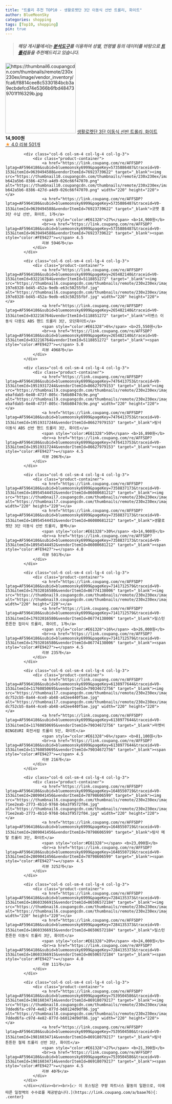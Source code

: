 ```yaml
---
title: "트롤리 추천 TOP10 - 생활로켓단 3단 이동식 선반 트롤리, 화이트"
author: BlueMoonSky
categories: shopping
tags: [Top10, shopping]
pin: true
---
```


> ##### 해당 게시물에서는 [**분석도구**](https://itemscout.io/)를 이용하여 **성별**, **연령별** 등의 데이터를 바탕으로 [**트롤리**](https://link.coupang.com/a/baae76)들을 추천해드리고 있습니다.
<div class="container"><div class="row">
            <div class="col-6 col-sm-4 col-lg-4 col-lg-3">
                <div class="product-container">
                    <a href="https://link.coupang.com/re/AFFSDP?lptag=AF5964186&subid=bluemoonsky6999&pageKey=7358837173&traceid=V0-153&itemId=18954544453&vendorItemId=86080681197" target="_blank"><img src="https://thumbnail6.coupangcdn.com/thumbnails/remote/230x230ex/image/vendor_inventory/fca6/f8814cee8c5330184bcb3a9ecbdefcd74e5366b6fbd484739701f1f6329b.jpg" alt="https://thumbnail6.coupangcdn.com/thumbnails/remote/230x230ex/image/vendor_inventory/fca6/f8814cee8c5330184bcb3a9ecbdefcd74e5366b6fbd484739701f1f6329b.jpg" width="220" height="220"></a>
                    <a href="https://link.coupang.com/re/AFFSDP?lptag=AF5964186&subid=bluemoonsky6999&pageKey=7358837173&traceid=V0-153&itemId=18954544453&vendorItemId=86080681197" target="_blank">생활로켓단 3단 이동식 선반 트롤리, 화이트</a>
                    <span style="color:#E61328"></span> <b>14,900원</b>
                    <br><a href="https://link.coupang.com/re/AFFSDP?lptag=AF5964186&subid=bluemoonsky6999&pageKey=7358837173&traceid=V0-153&itemId=18954544453&vendorItemId=86080681197" target="_blank"><span style="color:#FE9427">★</span> 4.0
                    리뷰 501개</a>
                </div>
            </div>
            
            <div class="col-6 col-sm-4 col-lg-4 col-lg-3">
                <div class="product-container">
                    <a href="https://link.coupang.com/re/AFFSDP?lptag=AF5964186&subid=bluemoonsky6999&pageKey=5735886487&traceid=V0-153&itemId=9639494588&vendorItemId=76923739622" target="_blank"><img src="https://thumbnail10.coupangcdn.com/thumbnails/remote/230x230ex/image/retail/images/162029907959776-b642a5b6-8386-427d-a4d9-026c66f47070.png" alt="https://thumbnail10.coupangcdn.com/thumbnails/remote/230x230ex/image/retail/images/162029907959776-b642a5b6-8386-427d-a4d9-026c66f47070.png" width="220" height="220"></a>
                    <a href="https://link.coupang.com/re/AFFSDP?lptag=AF5964186&subid=bluemoonsky6999&pageKey=5735886487&traceid=V0-153&itemId=9639494588&vendorItemId=76923739622" target="_blank">코멧 홈 3단 수납 선반, 화이트, 1개</a>
                    <span style="color:#E61328">27%</span> <b>14,900원</b>
                    <br><a href="https://link.coupang.com/re/AFFSDP?lptag=AF5964186&subid=bluemoonsky6999&pageKey=5735886487&traceid=V0-153&itemId=9639494588&vendorItemId=76923739622" target="_blank"><span style="color:#FE9427">★</span> 4.5
                    리뷰 5946개</a>
                </div>
            </div>
            
            <div class="col-6 col-sm-4 col-lg-4 col-lg-3">
                <div class="product-container">
                    <a href="https://link.coupang.com/re/AFFSDP?lptag=AF5964186&subid=bluemoonsky6999&pageKey=265482140&traceid=V0-153&itemId=832216764&vendorItemId=5118851272" target="_blank"><img src="https://thumbnail6.coupangcdn.com/thumbnails/remote/230x230ex/image/retail/images/598528928260645-197e8328-bd45-452a-9edb-e63c50255fbf.jpg" alt="https://thumbnail6.coupangcdn.com/thumbnails/remote/230x230ex/image/retail/images/598528928260645-197e8328-bd45-452a-9edb-e63c50255fbf.jpg" width="220" height="220"></a>
                    <a href="https://link.coupang.com/re/AFFSDP?lptag=AF5964186&subid=bluemoonsky6999&pageKey=265482140&traceid=V0-153&itemId=832216764&vendorItemId=5118851272" target="_blank">리벤스 이동식 다용도 ABS 핸드 트롤리 3단, 모던화이트</a>
                    <span style="color:#E61328">6%</span> <b>25,550원</b>
                    <br><a href="https://link.coupang.com/re/AFFSDP?lptag=AF5964186&subid=bluemoonsky6999&pageKey=265482140&traceid=V0-153&itemId=832216764&vendorItemId=5118851272" target="_blank"><span style="color:#FE9427">★</span> 5.0
                    리뷰 4968개</a>
                </div>
            </div>
            
            <div class="col-6 col-sm-4 col-lg-4 col-lg-3">
                <div class="product-container">
                    <a href="https://link.coupang.com/re/AFFSDP?lptag=AF5964186&subid=bluemoonsky6999&pageKey=7476413753&traceid=V0-153&itemId=19519317244&vendorItemId=86627979153" target="_blank"><img src="https://thumbnail9.coupangcdn.com/thumbnails/remote/230x230ex/image/retail/images/3975795174494733-ebafdab5-6e40-473f-805c-7b6b8047dc9e.png" alt="https://thumbnail9.coupangcdn.com/thumbnails/remote/230x230ex/image/retail/images/3975795174494733-ebafdab5-6e40-473f-805c-7b6b8047dc9e.png" width="220" height="220"></a>
                    <a href="https://link.coupang.com/re/AFFSDP?lptag=AF5964186&subid=bluemoonsky6999&pageKey=7476413753&traceid=V0-153&itemId=19519317244&vendorItemId=86627979153" target="_blank">탐사 이동식 ABS 선반 핸드 트롤리 3단, 화이트</a>
                    <span style="color:#E61328">50%</span> <b>16,890원</b>
                    <br><a href="https://link.coupang.com/re/AFFSDP?lptag=AF5964186&subid=bluemoonsky6999&pageKey=7476413753&traceid=V0-153&itemId=19519317244&vendorItemId=86627979153" target="_blank"><span style="color:#FE9427">★</span> 4.5
                    리뷰 206개</a>
                </div>
            </div>
            
            <div class="col-6 col-sm-4 col-lg-4 col-lg-3">
                <div class="product-container">
                    <a href="https://link.coupang.com/re/AFFSDP?lptag=AF5964186&subid=bluemoonsky6999&pageKey=7358837173&traceid=V0-153&itemId=18954544452&vendorItemId=86080681212" target="_blank"><img src="https://thumbnail7.coupangcdn.com/thumbnails/remote/230x230ex/image/vendor_inventory/14e3/4ba19b8aa583e1fb9ffc61cad582eff18c968585d28a477526730fcbd0fa.jpg" alt="https://thumbnail7.coupangcdn.com/thumbnails/remote/230x230ex/image/vendor_inventory/14e3/4ba19b8aa583e1fb9ffc61cad582eff18c968585d28a477526730fcbd0fa.jpg" width="220" height="220"></a>
                    <a href="https://link.coupang.com/re/AFFSDP?lptag=AF5964186&subid=bluemoonsky6999&pageKey=7358837173&traceid=V0-153&itemId=18954544452&vendorItemId=86080681212" target="_blank">생활로켓단 3단 이동식 선반 트롤리, 블랙</a>
                    <span style="color:#E61328">30%</span> <b>14,900원</b>
                    <br><a href="https://link.coupang.com/re/AFFSDP?lptag=AF5964186&subid=bluemoonsky6999&pageKey=7358837173&traceid=V0-153&itemId=18954544452&vendorItemId=86080681212" target="_blank"><span style="color:#FE9427">★</span> 4.0
                    리뷰 501개</a>
                </div>
            </div>
            
            <div class="col-6 col-sm-4 col-lg-4 col-lg-3">
                <div class="product-container">
                    <a href="https://link.coupang.com/re/AFFSDP?lptag=AF5964186&subid=bluemoonsky6999&pageKey=7141712579&traceid=V0-153&itemId=17932016580&vendorItemId=86774138006" target="_blank"><img src="https://thumbnail9.coupangcdn.com/thumbnails/remote/230x230ex/image/vendor_inventory/e6d6/de9f02d85493b59a254f8f53ad517202a94878cd1caeef5e9dae62221c57.jpg" alt="https://thumbnail9.coupangcdn.com/thumbnails/remote/230x230ex/image/vendor_inventory/e6d6/de9f02d85493b59a254f8f53ad517202a94878cd1caeef5e9dae62221c57.jpg" width="220" height="220"></a>
                    <a href="https://link.coupang.com/re/AFFSDP?lptag=AF5964186&subid=bluemoonsky6999&pageKey=7141712579&traceid=V0-153&itemId=17932016580&vendorItemId=86774138006" target="_blank">밀스턴 튼튼한 접이식 트롤리, 화이트, 1개</a>
                    <span style="color:#E61328">16%</span> <b>26,000원</b>
                    <br><a href="https://link.coupang.com/re/AFFSDP?lptag=AF5964186&subid=bluemoonsky6999&pageKey=7141712579&traceid=V0-153&itemId=17932016580&vendorItemId=86774138006" target="_blank"><span style="color:#FE9427">★</span> 4.5
                    리뷰 235개</a>
                </div>
            </div>
            
            <div class="col-6 col-sm-4 col-lg-4 col-lg-3">
                <div class="product-container">
                    <a href="https://link.coupang.com/re/AFFSDP?lptag=AF5964186&subid=bluemoonsky6999&pageKey=6138977644&traceid=V0-153&itemId=11760850695&vendorItemId=79034672756" target="_blank"><img src="https://thumbnail7.coupangcdn.com/thumbnails/remote/230x230ex/image/retail/images/4271012278524557-dc752cb5-8a44-4ce8-ab48-a42ee440f5ae.jpg" alt="https://thumbnail7.coupangcdn.com/thumbnails/remote/230x230ex/image/retail/images/4271012278524557-dc752cb5-8a44-4ce8-ab48-a42ee440f5ae.jpg" width="220" height="220"></a>
                    <a href="https://link.coupang.com/re/AFFSDP?lptag=AF5964186&subid=bluemoonsky6999&pageKey=6138977644&traceid=V0-153&itemId=11760850695&vendorItemId=79034672756" target="_blank">마켓비 BINGEURI 회전서랍 트롤리 5단, 화이트</a>
                    <span style="color:#E61328">6%</span> <b>81,100원</b>
                    <br><a href="https://link.coupang.com/re/AFFSDP?lptag=AF5964186&subid=bluemoonsky6999&pageKey=6138977644&traceid=V0-153&itemId=11760850695&vendorItemId=79034672756" target="_blank"><span style="color:#FE9427">★</span> 4.5
                    리뷰 216개</a>
                </div>
            </div>
            
            <div class="col-6 col-sm-4 col-lg-4 col-lg-3">
                <div class="product-container">
                    <a href="https://link.coupang.com/re/AFFSDP?lptag=AF5964186&subid=bluemoonsky6999&pageKey=1648550719&traceid=V0-153&itemId=2809041456&vendorItemId=70798606599" target="_blank"><img src="https://thumbnail6.coupangcdn.com/thumbnails/remote/230x230ex/image/retail/images/4794949558136395-71ee2eab-2773-4b1d-9768-b6a3f9572f04.jpg" alt="https://thumbnail6.coupangcdn.com/thumbnails/remote/230x230ex/image/retail/images/4794949558136395-71ee2eab-2773-4b1d-9768-b6a3f9572f04.jpg" width="220" height="220"></a>
                    <a href="https://link.coupang.com/re/AFFSDP?lptag=AF5964186&subid=bluemoonsky6999&pageKey=1648550719&traceid=V0-153&itemId=2809041456&vendorItemId=70798606599" target="_blank">탐사 메탈 트롤리 3단, 화이트</a>
                    <span style="color:#E61328"></span> <b>23,090원</b>
                    <br><a href="https://link.coupang.com/re/AFFSDP?lptag=AF5964186&subid=bluemoonsky6999&pageKey=1648550719&traceid=V0-153&itemId=2809041456&vendorItemId=70798606599" target="_blank"><span style="color:#FE9427">★</span> 4.5
                    리뷰 3252개</a>
                </div>
            </div>
            
            <div class="col-6 col-sm-4 col-lg-4 col-lg-3">
                <div class="product-container">
                    <a href="https://link.coupang.com/re/AFFSDP?lptag=AF5964186&subid=bluemoonsky6999&pageKey=7284135373&traceid=V0-153&itemId=18603366915&vendorItemId=86506572184" target="_blank"><img src="https://thumbnail6.coupangcdn.com/thumbnails/remote/230x230ex/image/vendor_inventory/c754/350a7a29dcb26f5e66b0b2ee3f4ce8e51357166528d2b2b0f0083d783f81.jpg" alt="https://thumbnail6.coupangcdn.com/thumbnails/remote/230x230ex/image/vendor_inventory/c754/350a7a29dcb26f5e66b0b2ee3f4ce8e51357166528d2b2b0f0083d783f81.jpg" width="220" height="220"></a>
                    <a href="https://link.coupang.com/re/AFFSDP?lptag=AF5964186&subid=bluemoonsky6999&pageKey=7284135373&traceid=V0-153&itemId=18603366915&vendorItemId=86506572184" target="_blank">밀스턴 튼튼한 이동식 트롤리 3단, 화이트</a>
                    <span style="color:#E61328">20%</span> <b>24,000원</b>
                    <br><a href="https://link.coupang.com/re/AFFSDP?lptag=AF5964186&subid=bluemoonsky6999&pageKey=7284135373&traceid=V0-153&itemId=18603366915&vendorItemId=86506572184" target="_blank"><span style="color:#FE9427">★</span> 4.0
                    리뷰 111개</a>
                </div>
            </div>
            
            <div class="col-6 col-sm-4 col-lg-4 col-lg-3">
                <div class="product-container">
                    <a href="https://link.coupang.com/re/AFFSDP?lptag=AF5964186&subid=bluemoonsky6999&pageKey=7539504586&traceid=V0-153&itemId=19816034714&vendorItemId=86918079217" target="_blank"><img src="https://thumbnail8.coupangcdn.com/thumbnails/remote/230x230ex/image/retail/images/2279032738162575-7dded6fa-c97d-4e82-877d-b60124d9df86.jpg" alt="https://thumbnail8.coupangcdn.com/thumbnails/remote/230x230ex/image/retail/images/2279032738162575-7dded6fa-c97d-4e82-877d-b60124d9df86.jpg" width="220" height="220"></a>
                    <a href="https://link.coupang.com/re/AFFSDP?lptag=AF5964186&subid=bluemoonsky6999&pageKey=7539504586&traceid=V0-153&itemId=19816034714&vendorItemId=86918079217" target="_blank">탐사 튼튼한 철제 트롤리 선반 3단, 화이트</a>
                    <span style="color:#E61328">27%</span> <b>21,390원</b>
                    <br><a href="https://link.coupang.com/re/AFFSDP?lptag=AF5964186&subid=bluemoonsky6999&pageKey=7539504586&traceid=V0-153&itemId=19816034714&vendorItemId=86918079217" target="_blank"><span style="color:#FE9427">★</span> 4.5
                    리뷰 40개</a>
                </div>
            </div>
            </div></div><br><br>[👉 이 포스팅은 쿠팡 파트너스 활동의 일환으로, 이에 따른 일정액의 수수료를 제공받습니다.](https://link.coupang.com/a/baae76){: .center}